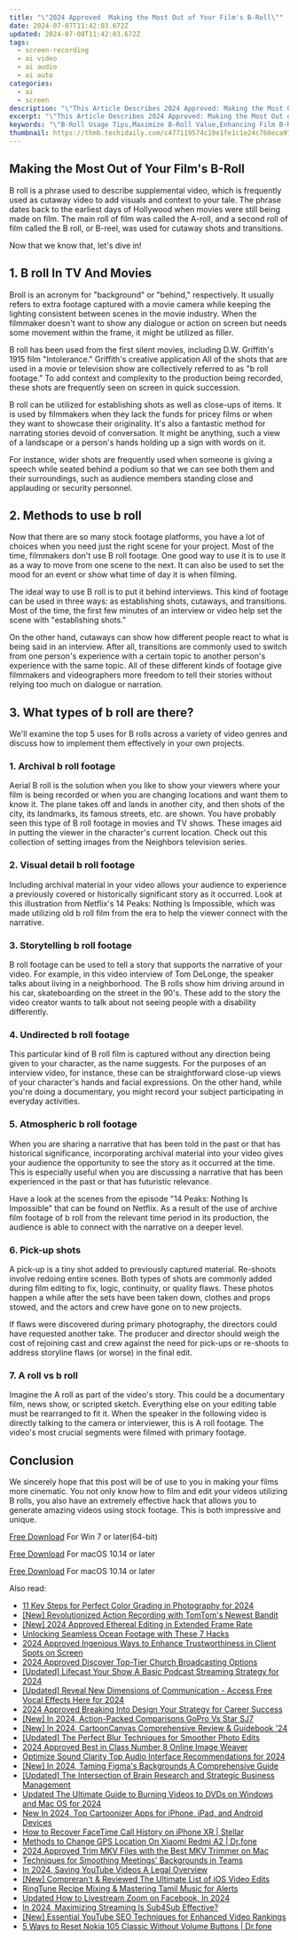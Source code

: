 ```yaml
---
title: "\"2024 Approved  Making the Most Out of Your Film's B-Roll\""
date: 2024-07-07T11:42:03.672Z
updated: 2024-07-08T11:42:03.672Z
tags: 
  - screen-recording
  - ai video
  - ai audio
  - ai auto
categories: 
  - ai
  - screen
description: "\"This Article Describes 2024 Approved: Making the Most Out of Your Film's B-Roll\""
excerpt: "\"This Article Describes 2024 Approved: Making the Most Out of Your Film's B-Roll\""
keywords: "\"B-Roll Usage Tips,Maximize B-Roll Value,Enhancing Film B-Roll,Effective B-Roll Strategy,Optimizing B-Roll Content,B-Roll Impact in Films,B-Roll Benefits Explained\""
thumbnail: https://thmb.techidaily.com/c477119574c19e1fe1c1e24c760eca970cf6d9df63cc3bc93f37a86e27d2e105.png
---
```


## Making the Most Out of Your Film's B-Roll

B roll is a phrase used to describe supplemental video, which is frequently used as cutaway video to add visuals and context to your tale. The phrase dates back to the earliest days of Hollywood when movies were still being made on film. The main roll of film was called the A-roll, and a second roll of film called the B roll, or B-reel, was used for cutaway shots and transitions.

Now that we know that, let's dive in!

## 1\. B roll In TV And Movies

Broll is an acronym for "background" or "behind," respectively. It usually refers to extra footage captured with a movie camera while keeping the lighting consistent between scenes in the movie industry. When the filmmaker doesn't want to show any dialogue or action on screen but needs some movement within the frame, it might be utilized as filler.

B roll has been used from the first silent movies, including D.W. Griffith's 1915 film "Intolerance." Griffith's creative application All of the shots that are used in a movie or television show are collectively referred to as "b roll footage." To add context and complexity to the production being recorded, these shots are frequently seen on screen in quick succession.

B roll can be utilized for establishing shots as well as close-ups of items. It is used by filmmakers when they lack the funds for pricey films or when they want to showcase their originality. It's also a fantastic method for narrating stories devoid of conversation. It might be anything, such a view of a landscape or a person's hands holding up a sign with words on it.

For instance, wider shots are frequently used when someone is giving a speech while seated behind a podium so that we can see both them and their surroundings, such as audience members standing close and applauding or security personnel.

## 2\. Methods to use b roll

Now that there are so many stock footage platforms, you have a lot of choices when you need just the right scene for your project. Most of the time, filmmakers don't use B roll footage. One good way to use it is to use it as a way to move from one scene to the next. It can also be used to set the mood for an event or show what time of day it is when filming.

The ideal way to use B roll is to put it behind interviews. This kind of footage can be used in three ways: as establishing shots, cutaways, and transitions. Most of the time, the first few minutes of an interview or video help set the scene with "establishing shots."

On the other hand, cutaways can show how different people react to what is being said in an interview. After all, transitions are commonly used to switch from one person's experience with a certain topic to another person's experience with the same topic. All of these different kinds of footage give filmmakers and videographers more freedom to tell their stories without relying too much on dialogue or narration.

## 3\. What types of b roll are there?

We'll examine the top 5 uses for B rolls across a variety of video genres and discuss how to implement them effectively in your own projects.

### 1\. Archival b roll footage

Aerial B roll is the solution when you like to show your viewers where your film is being recorded or when you are changing locations and want them to know it. The plane takes off and lands in another city, and then shots of the city, its landmarks, its famous streets, etc. are shown. You have probably seen this type of B roll footage in movies and TV shows. These images aid in putting the viewer in the character's current location. Check out this collection of setting images from the Neighbors television series.

### 2\. Visual detail b roll footage

Including archival material in your video allows your audience to experience a previously covered or historically significant story as it occurred. Look at this illustration from Netflix's 14 Peaks: Nothing Is Impossible, which was made utilizing old b roll film from the era to help the viewer connect with the narrative.

### 3\. Storytelling b roll footage

B roll footage can be used to tell a story that supports the narrative of your video. For example, in this video interview of Tom DeLonge, the speaker talks about living in a neighborhood. The B rolls show him driving around in his car, skateboarding on the street in the 90's. These add to the story the video creator wants to talk about not seeing people with a disability differently.

### 4\. Undirected b roll footage

This particular kind of B roll film is captured without any direction being given to your character, as the name suggests. For the purposes of an interview video, for instance, these can be straightforward close-up views of your character's hands and facial expressions. On the other hand, while you're doing a documentary, you might record your subject participating in everyday activities.

### 5\. Atmospheric b roll footage

When you are sharing a narrative that has been told in the past or that has historical significance, incorporating archival material into your video gives your audience the opportunity to see the story as it occurred at the time. This is especially useful when you are discussing a narrative that has been experienced in the past or that has futuristic relevance.

Have a look at the scenes from the episode "14 Peaks: Nothing Is Impossible" that can be found on Netflix. As a result of the use of archive film footage of b roll from the relevant time period in its production, the audience is able to connect with the narrative on a deeper level.

### 6\. Pick-up shots

A pick-up is a tiny shot added to previously captured material. Re-shoots involve redoing entire scenes. Both types of shots are commonly added during film editing to fix, logic, continuity, or quality flaws. These photos happen a while after the sets have been taken down, clothes and props stowed, and the actors and crew have gone on to new projects.

If flaws were discovered during primary photography, the directors could have requested another take. The producer and director should weigh the cost of rejoining cast and crew against the need for pick-ups or re-shoots to address storyline flaws (or worse) in the final edit.

### 7\. A roll vs b roll

Imagine the A roll as part of the video's story. This could be a documentary film, news show, or scripted sketch. Everything else on your editing table must be rearranged to fit it. When the speaker in the following video is directly talking to the camera or interviewer, this is A roll footage. The video's most crucial segments were filmed with primary footage.

## Conclusion

We sincerely hope that this post will be of use to you in making your films more cinematic. You not only know how to film and edit your videos utilizing B rolls, you also have an extremely effective hack that allows you to generate amazing videos using stock footage. This is both impressive and unique.

[Free Download](https://tools.techidaily.com/wondershare/filmora/download/) For Win 7 or later(64-bit)

[Free Download](https://tools.techidaily.com/wondershare/filmora/download/) For macOS 10.14 or later

[Free Download](https://tools.techidaily.com/wondershare/filmora/download/) For macOS 10.14 or later

<ins class="adsbygoogle"
     style="display:block"
     data-ad-format="autorelaxed"
     data-ad-client="ca-pub-7571918770474297"
     data-ad-slot="1223367746"></ins>

<ins class="adsbygoogle"
     style="display:block"
     data-ad-format="autorelaxed"
     data-ad-client="ca-pub-7571918770474297"
     data-ad-slot="1223367746"></ins>



<ins class="adsbygoogle"
     style="display:block"
     data-ad-client="ca-pub-7571918770474297"
     data-ad-slot="8358498916"
     data-ad-format="auto"
     data-full-width-responsive="true"></ins>


<span class="atpl-alsoreadstyle">Also read:</span>
<div><ul>
<li><a href="https://fox-friendly.techidaily.com/11-key-steps-for-perfect-color-grading-in-photography-for-2024/"><u>11 Key Steps for Perfect Color Grading in Photography for 2024</u></a></li>
<li><a href="https://fox-friendly.techidaily.com/new-revolutionized-action-recording-with-tomtoms-newest-bandit/"><u>[New] Revolutionized Action Recording with TomTom's Newest Bandit</u></a></li>
<li><a href="https://fox-friendly.techidaily.com/new-2024-approved-ethereal-editing-in-extended-frame-rate/"><u>[New] 2024 Approved  Ethereal Editing in Extended Frame Rate</u></a></li>
<li><a href="https://fox-friendly.techidaily.com/unlocking-seamless-ocean-footage-with-these-7-hacks/"><u>Unlocking Seamless Ocean Footage with These 7 Hacks</u></a></li>
<li><a href="https://fox-friendly.techidaily.com/2024-approved-ingenious-ways-to-enhance-trustworthiness-in-client-spots-on-screen/"><u>2024 Approved  Ingenious Ways to Enhance Trustworthiness in Client Spots on Screen</u></a></li>
<li><a href="https://fox-friendly.techidaily.com/2024-approved-discover-top-tier-church-broadcasting-options/"><u>2024 Approved  Discover Top-Tier Church Broadcasting Options</u></a></li>
<li><a href="https://fox-friendly.techidaily.com/updated-lifecast-your-show-a-basic-podcast-streaming-strategy-for-2024/"><u>[Updated] Lifecast Your Show  A Basic Podcast Streaming Strategy for 2024</u></a></li>
<li><a href="https://fox-friendly.techidaily.com/updated-reveal-new-dimensions-of-communication-access-free-vocal-effects-here-for-2024/"><u>[Updated] Reveal New Dimensions of Communication - Access Free Vocal Effects Here for 2024</u></a></li>
<li><a href="https://fox-friendly.techidaily.com/2024-approved-breaking-into-design-your-strategy-for-career-success/"><u>2024 Approved  Breaking Into Design  Your Strategy for Career Success</u></a></li>
<li><a href="https://fox-friendly.techidaily.com/new-in-2024-action-packed-comparisons-gopro-vs-star-sj7/"><u>[New] In 2024, Action-Packed Comparisons  GoPro Vs Star SJ7</u></a></li>
<li><a href="https://fox-friendly.techidaily.com/new-in-2024-cartooncanvas-comprehensive-review-and-guidebook-24/"><u>[New] In 2024, CartoonCanvas Comprehensive Review & Guidebook '24</u></a></li>
<li><a href="https://fox-friendly.techidaily.com/updated-the-perfect-blur-techniques-for-smoother-photo-edits/"><u>[Updated] The Perfect Blur  Techniques for Smoother Photo Edits</u></a></li>
<li><a href="https://fox-friendly.techidaily.com/2024-approved-best-in-class-number-8-online-image-weaver/"><u>2024 Approved  Best in Class  Number 8 Online Image Weaver</u></a></li>
<li><a href="https://fox-friendly.techidaily.com/optimize-sound-clarity-top-audio-interface-recommendations-for-2024/"><u>Optimize Sound Clarity  Top Audio Interface Recommendations for 2024</u></a></li>
<li><a href="https://fox-friendly.techidaily.com/new-in-2024-taming-figmas-backgrounds-a-comprehensive-guide/"><u>[New] In 2024, Taming Figma's Backgrounds  A Comprehensive Guide</u></a></li>
<li><a href="https://facebook-video-footage.techidaily.com/updated-the-intersection-of-brain-research-and-strategic-business-management/"><u>[Updated] The Intersection of Brain Research and Strategic Business Management</u></a></li>
<li><a href="https://ai-video-tools.techidaily.com/updated-the-ultimate-guide-to-burning-videos-to-dvds-on-windows-and-mac-os-for-2024/"><u>Updated The Ultimate Guide to Burning Videos to DVDs on Windows and Mac OS for 2024</u></a></li>
<li><a href="https://video-ai-editor.techidaily.com/new-in-2024-top-cartoonizer-apps-for-iphone-ipad-and-android-devices/"><u>New In 2024, Top Cartoonizer Apps for iPhone, iPad, and Android Devices</u></a></li>
<li><a href="https://blog-min.techidaily.com/how-to-recover-facetime-call-history-on-iphone-xr-stellar-by-stellar-data-recovery-ios-iphone-data-recovery/"><u>How to Recover FaceTime Call History on iPhone XR | Stellar</u></a></li>
<li><a href="https://fake-location.techidaily.com/methods-to-change-gps-location-on-xiaomi-redmi-a2-drfone-by-drfone-virtual-android/"><u>Methods to Change GPS Location On Xiaomi Redmi A2 | Dr.fone</u></a></li>
<li><a href="https://video-ai-editor.techidaily.com/2024-approved-trim-mkv-files-with-the-best-mkv-trimmer-on-mac/"><u>2024 Approved Trim MKV Files with the Best MKV Trimmer on Mac</u></a></li>
<li><a href="https://visual-screen-recording.techidaily.com/techniques-for-smoothing-meetings-backgrounds-in-teams/"><u>Techniques for Smoothing Meetings' Backgrounds in Teams</u></a></li>
<li><a href="https://youtube-zero.techidaily.com/24-saving-youtube-videos-a-legal-overview/"><u>In 2024, Saving YouTube Videos  A Legal Overview</u></a></li>
<li><a href="https://youtube-zero.techidaily.com/omprerant-and-reviewed-the-ultimate-list-of-ios-video-edits/"><u>[New] Compreran't & Reviewed  The Ultimate List of iOS Video Edits</u></a></li>
<li><a href="https://extra-information.techidaily.com/ringtune-recipe-mixing-and-mastering-tamil-music-for-alerts/"><u>RingTune Recipe  Mixing & Mastering Tamil Music for Alerts</u></a></li>
<li><a href="https://ai-video-editing.techidaily.com/updated-how-to-livestream-zoom-on-facebook-in-2024/"><u>Updated How to Livestream Zoom on Facebook, In 2024</u></a></li>
<li><a href="https://youtube-stream.techidaily.com/in-2024-maximizing-streaming-is-sub4sub-effective/"><u>In 2024, Maximizing Streaming  Is Sub4Sub Effective?</u></a></li>
<li><a href="https://youtube-clips.techidaily.com/new-essential-youtube-seo-techniques-for-enhanced-video-rankings/"><u>[New] Essential YouTube SEO Techniques for Enhanced Video Rankings</u></a></li>
<li><a href="https://phone-solutions.techidaily.com/5-ways-to-reset-nokia-105-classic-without-volume-buttons-drfone-by-drfone-reset-android-reset-android/"><u>5 Ways to Reset Nokia 105 Classic Without Volume Buttons | Dr.fone</u></a></li>
</ul></div>
